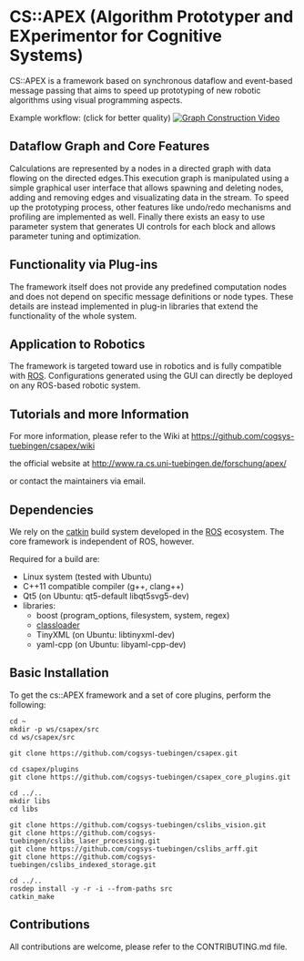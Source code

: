 # CS::APEX (Algorithm Prototyper and EXperimentor for Cognitive Systems)

CS::APEX is a framework based on synchronous dataflow and event-based message passing that
aims to speed up prototyping of new robotic algorithms using visual programming aspects.

Example workflow: (click for better quality)
[![Graph Construction Video](https://media.giphy.com/media/aFtp2izVp2xMzLAqC2/giphy.gif)](https://youtu.be/sNkHnQhNXuU)


## Dataflow Graph and Core Features

Calculations are represented by a nodes in a directed graph with data flowing on
the directed edges.This execution graph is manipulated using a simple graphical user
interface that allows spawning and deleting nodes, adding and removing edges and
visualizating data in the stream. To speed up the prototyping process,
other features like undo/redo mechanisms and profiling are implemented as well.
Finally there exists an easy to use parameter system that generates UI controls
for each block and allows parameter tuning and optimization.


## Functionality via Plug-ins

The framework itself does not provide any predefined computation nodes and does
not depend on specific message definitions or node types.
These details are instead implemented in plug-in libraries that extend
the functionality of the whole system.


## Application to Robotics

The framework is targeted toward use in robotics and is fully compatible with
[ROS](http://wiki.ros.org/). Configurations generated using the GUI can
directly be deployed on any ROS-based robotic system.


## Tutorials and more Information

For more information, please refer to the Wiki at
    https://github.com/cogsys-tuebingen/csapex/wiki

the official website at
    http://www.ra.cs.uni-tuebingen.de/forschung/apex/

or contact the maintainers via email.


## Dependencies

We rely on the [catkin](http://wiki.ros.org/catkin) build system
developed in the [ROS](http://wiki.ros.org/) ecosystem. The core framework
is independent of ROS, however.

Required for a build are:
- Linux system (tested with Ubuntu)
- C++11 compatible compiler (g++, clang++)
- Qt5 (on Ubuntu: qt5-default libqt5svg5-dev)
- libraries:
    - boost (program_options, filesystem, system, regex)
    - [classloader](https://github.com/ros/class_loader)
    - TinyXML (on Ubuntu: libtinyxml-dev)
    - yaml-cpp (on Ubuntu: libyaml-cpp-dev)


## Basic Installation

To get the cs::APEX framework and a set of core plugins, perform the following:

    cd ~
    mkdir -p ws/csapex/src
    cd ws/csapex/src

    git clone https://github.com/cogsys-tuebingen/csapex.git

    cd csapex/plugins
    git clone https://github.com/cogsys-tuebingen/csapex_core_plugins.git

    cd ../..
    mkdir libs
    cd libs

    git clone https://github.com/cogsys-tuebingen/cslibs_vision.git
    git clone https://github.com/cogsys-tuebingen/cslibs_laser_processing.git
    git clone https://github.com/cogsys-tuebingen/cslibs_arff.git
    git clone https://github.com/cogsys-tuebingen/cslibs_indexed_storage.git

    cd ../..
    rosdep install -y -r -i --from-paths src
    catkin_make


## Contributions

All contributions are welcome, please refer to the CONTRIBUTING.md file.
